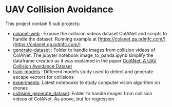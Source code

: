# UAV Collision Avoidance

This project contain 5 sub projects:

 - [colanet-web](colanet-web) : Expose the collision videos dataset ColANet and scripts to handle the dataset. Running example at [https://colanet.qa.pdmfc.com/](https://colanet.qa.pdmfc.com/)
 - [generate-dataset](generate-dataset) : Folder to handle images from collision videos of ColANet. The jupyter notebook image_to_panda.ipynb simplify the dataframe creation as it was explained in the paper [ColANet: A UAV Collision Avoidance Dataset](https://link.springer.com/chapter/10.1007/978-3-030-45124-0_5)
 - [train-models](train-models) : Different models study used to detect and generate escape vectors for collisions
 - [experiments](experiments): Latest notebooks to study computer vision algorithm on drones
 - [collision_generate_dataset](collision_generate_dataset): Folder to handle images from collision videos of ColANet. As above, but for regression
